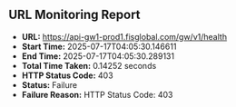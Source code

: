 ## URL Monitoring Report

- **URL:** https://api-gw1-prod1.fisglobal.com/gw/v1/health
- **Start Time:** 2025-07-17T04:05:30.146611
- **End Time:** 2025-07-17T04:05:30.289131
- **Total Time Taken:** 0.14252 seconds
- **HTTP Status Code:** 403
- **Status:** Failure
- **Failure Reason:** HTTP Status Code: 403
